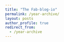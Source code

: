 ```yaml
---
title: "The Fab-blog-io"
permalink: /year-archive/
layout: posts
author_profile: true
redirect_from: 
  - /year-archive
---
```

